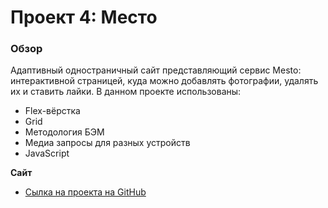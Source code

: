 # Проект 4: Место

### Обзор


Адаптивный одностраничный сайт представляющий сервис Mesto: интерактивной страницей, куда можно добавлять фотографии, удалять их и ставить лайки.
В данном проекте использованы:
* Flex-вёрстка
* Grid
* Методология БЭМ
* Медиа запросы для разных устройств
* JavaScript

**Сайт**
* [Сылка на проекта на GitHub](https://vk.com/away.php?utf=1&to=https%3A%2F%2Faleksandrasamsonovad.github.io%2Fmesto%2Findex.html)
